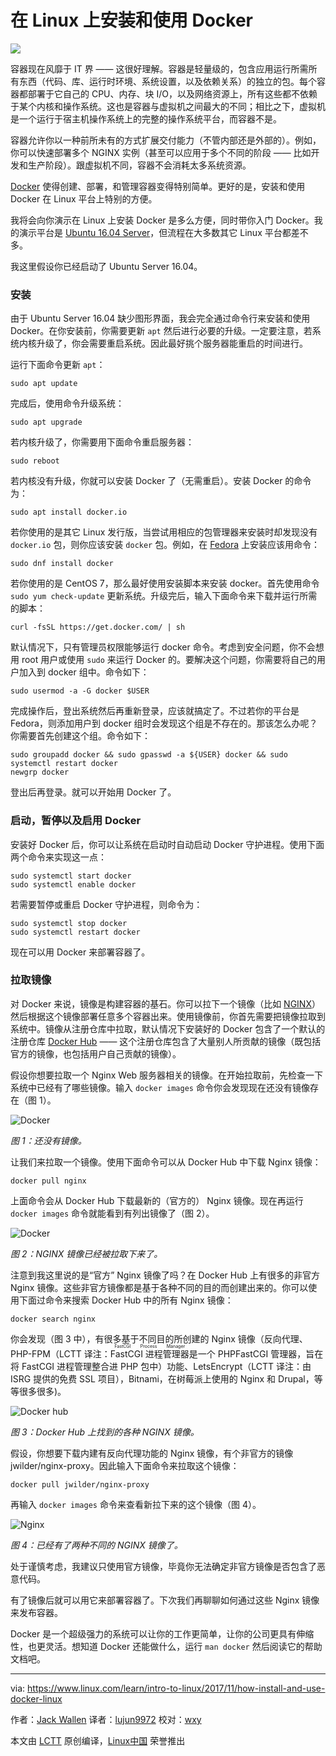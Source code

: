 在 Linux 上安装和使用 Docker
======

![](https://www.linux.com/sites/lcom/files/styles/rendered_file/public/use-containers.jpg?itok=s3YLmYHs)

容器现在风靡于 IT 界 —— 这很好理解。容器是轻量级的，包含应用运行所需所有东西（代码、库、运行时环境、系统设置，以及依赖关系）的独立的包。每个容器都部署于它自己的 CPU、内存、块 I/O，以及网络资源上，所有这些都不依赖于某个内核和操作系统。这也是容器与虚拟机之间最大的不同；相比之下，虚拟机是一个运行于宿主机操作系统上的完整的操作系统平台，而容器不是。

容器允许你以一种前所未有的方式扩展交付能力（不管内部还是外部的）。例如，你可以快速部署多个 NGINX 实例（甚至可以应用于多个不同的阶段 —— 比如开发和生产阶段）。跟虚拟机不同，容器不会消耗太多系统资源。

[Docker][1] 使得创建、部署，和管理容器变得特别简单。更好的是，安装和使用 Docker 在 Linux 平台上特别的方便。

我将会向你演示在 Linux 上安装 Docker 是多么方便，同时带你入门 Docker。我的演示平台是 [Ubuntu 16.04 Server][2]，但流程在大多数其它 Linux 平台都差不多。

我这里假设你已经启动了 Ubuntu Server 16.04。

### 安装

由于 Ubuntu Server 16.04 缺少图形界面，我会完全通过命令行来安装和使用 Docker。在你安装前，你需要更新 `apt` 然后进行必要的升级。一定要注意，若系统内核升级了，你会需要重启系统。因此最好挑个服务器能重启的时间进行。

运行下面命令更新 `apt`：

```
sudo apt update
```

完成后，使用命令升级系统：

```
sudo apt upgrade
```

若内核升级了，你需要用下面命令重启服务器：

```
sudo reboot
```

若内核没有升级，你就可以安装 Docker 了（无需重启）。安装 Docker 的命令为：

```
sudo apt install docker.io
```

若你使用的是其它 Linux 发行版，当尝试用相应的包管理器来安装时却发现没有 `docker.io` 包，则你应该安装 `docker` 包。例如，在 [Fedora][3] 上安装应该用命令：

```
sudo dnf install docker
```

若你使用的是 CentOS 7，那么最好使用安装脚本来安装 docker。首先使用命令 `sudo yum check-update` 更新系统。升级完后，输入下面命令来下载并运行所需的脚本：

```
curl -fsSL https://get.docker.com/ | sh
```

默认情况下，只有管理员权限能够运行 docker 命令。考虑到安全问题，你不会想用 root 用户或使用 `sudo` 来运行 Docker 的。要解决这个问题，你需要将自己的用户加入到 docker 组中。命令如下：

```
sudo usermod -a -G docker $USER
```

完成操作后，登出系统然后再重新登录，应该就搞定了。不过若你的平台是 Fedora，则添加用户到 docker 组时会发现这个组是不存在的。那该怎么办呢？你需要首先创建这个组。命令如下：

```
sudo groupadd docker && sudo gpasswd -a ${USER} docker && sudo systemctl restart docker
newgrp docker
```

登出后再登录。就可以开始用 Docker 了。

### 启动，暂停以及启用 Docker

安装好 Docker 后，你可以让系统在启动时自动启动 Docker 守护进程。使用下面两个命令来实现这一点：

```
sudo systemctl start docker
sudo systemctl enable docker
```

若需要暂停或重启 Docker 守护进程，则命令为：

```
sudo systemctl stop docker
sudo systemctl restart docker
```

现在可以用 Docker 来部署容器了。

### 拉取镜像

对 Docker 来说，镜像是构建容器的基石。你可以拉下一个镜像（比如 [NGINX][4]）然后根据这个镜像部署任意多个容器出来。使用镜像前，你首先需要把镜像拉取到系统中。镜像从注册仓库中拉取，默认情况下安装好的 Docker 包含了一个默认的注册仓库 [Docker Hub][5] —— 这个注册仓库包含了大量别人所贡献的镜像（既包括官方的镜像，也包括用户自己贡献的镜像）。

假设你想要拉取一个 Nginx Web 服务器相关的镜像。在开始拉取前，先检查一下系统中已经有了哪些镜像。输入 `docker images` 命令你会发现现在还没有镜像存在（图 1）。

![Docker][7]

*图 1：还没有镜像。*

让我们来拉取一个镜像。使用下面命令可以从 Docker Hub 中下载 Nginx 镜像：

```
docker pull nginx
```

上面命令会从 Docker Hub 下载最新的（官方的） Nginx 镜像。现在再运行 `docker images` 命令就能看到有列出镜像了（图 2）。

![Docker][10]

*图 2：NGINX 镜像已经被拉取下来了。*

注意到我这里说的是“官方” Nginx 镜像了吗？在 Docker Hub 上有很多的非官方 Nginx 镜像。这些非官方镜像都是基于各种不同的目的而创建出来的。你可以使用下面过命令来搜索 Docker Hub 中的所有 Nginx 镜像：

```
docker search nginx
```

你会发现（图 3 中），有很多基于不同目的所创建的 Nginx 镜像（反向代理、PHP-FPM（LCTT 译注：<ruby>FastCGI 进程管理器<rt>FastCGI Process Manager</rt></ruby>是一个 PHPFastCGI 管理器，旨在将 FastCGI 进程管理整合进 PHP 包中）功能、LetsEncrypt（LCTT 译注：由 ISRG 提供的免费 SSL 项目），Bitnami，在树莓派上使用的 Nginx 和 Drupal，等等很多很多)。

![Docker hub][12]

*图 3：Docker Hub 上找到的各种 NGINX 镜像。*

假设，你想要下载内建有反向代理功能的 Nginx 镜像，有个非官方的镜像 jwilder/nginx-proxy。因此输入下面命令来拉取这个镜像：

```
docker pull jwilder/nginx-proxy
```

再输入 `docker images` 命令来查看新拉下来的这个镜像（图 4）。

![Nginx][14]

*图 4：已经有了两种不同的 NGINX 镜像了。*

处于谨慎考虑，我建议只使用官方镜像，毕竟你无法确定非官方镜像是否包含了恶意代码。

有了镜像后就可以用它来部署容器了。下次我们再聊聊如何通过这些 Nginx 镜像来发布容器。

Docker 是一个超级强力的系统可以让你的工作更简单，让你的公司更具有伸缩性，也更灵活。想知道 Docker 还能做什么，运行 `man docker` 然后阅读它的帮助文档吧。

--------------------------------------------------------------------------------

via: https://www.linux.com/learn/intro-to-linux/2017/11/how-install-and-use-docker-linux

作者：[Jack Wallen][a]
译者：[lujun9972](https://github.com/lujun9972)
校对：[wxy](https://github.com/wxy)

本文由 [LCTT](https://github.com/LCTT/TranslateProject) 原创编译，[Linux中国](https://linux.cn/) 荣誉推出

[a]:https://www.linux.com/users/jlwallen
[1]:https://www.docker.com/
[2]:http://releases.ubuntu.com/16.04/
[3]:https://getfedora.org/
[4]:https://www.nginx.com/
[5]:https://hub.docker.com/
[6]:/files/images/docker1jpg
[7]:https://www.linux.com/sites/lcom/files/styles/rendered_file/public/docker_1.jpg?itok=CxSyyXyF (Docker)
[8]:/licenses/category/used-permission
[9]:/files/images/docker2jpg
[10]:https://www.linux.com/sites/lcom/files/styles/rendered_file/public/docker_2.jpg?itok=TESa7bYr (Docker)
[11]:/files/images/docker3jpg
[12]:https://www.linux.com/sites/lcom/files/styles/rendered_file/public/docker_3.jpg?itok=_7F4QWqx (Docker hub)
[13]:/files/images/docker4jpg
[14]:https://www.linux.com/sites/lcom/files/styles/rendered_file/public/docker_4.jpg?itok=f13E1L0Q (Nginx)
